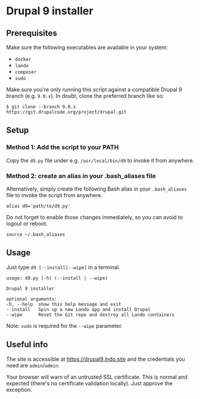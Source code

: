 # Drupal 9 installer

## Prerequisites

Make sure the following executables are available in your system:

* `docker`
* `lando`
* `composer`
* `sudo`

Make sure you're only running this script against a compatible Drupal 9 branch (e.g. `9.0.x`). In doubt, clone the preferred branch like so:

```
$ git clone --branch 9.0.x https://git.drupalcode.org/project/drupal.git
```

## Setup

### Method 1: Add the script to your PATH

Copy the `d9.py` file under e.g. `/usr/local/bin/d9` to invoke it from anywhere.

### Method 2: create an alias in your .bash_aliases file

Alternatively, simply create the following Bash alias in your `.bash_aliases` file to invoke the script from anywhere.

```
alias d9='path/to/d9.py'
```

Do not forget to enable those changes immediately, so you can avoid to logout or reboot.

```
source ~/.bash_aliases
```

## Usage

Just type `d9 [--install|--wipe]` in a terminal.

```
usage: d9.py [-h] (--install | --wipe)

Drupal 9 installer

optional arguments:
-h, --help  show this help message and exit
--install   Spin up a new Lando app and install Drupal
--wipe      Reset the Git repo and destroy all Lando containers
```

Note: `sudo` is required for the `--wipe` parameter.

## Useful info

The site is accessible at https://drupal9.lndo.site and the credentials you need are `admin`/`admin`.

Your browser will warn of an untrusted SSL certificate. This is normal and expected (there's no certificate validation locally). Just approve the exception.
